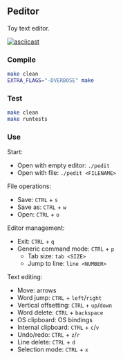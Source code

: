 Peditor
-------

Toy text editor.

[![asciicast](https://asciinema.org/a/LP3tSFwa2FxruDQ7nQ33PCw6F.svg)](https://asciinema.org/a/LP3tSFwa2FxruDQ7nQ33PCw6F)


### Compile

```bash
make clean
EXTRA_FLAGS="-DVERBOSE" make
```

### Test

```bash
make clean
make runtests
```

### Use

Start:

- Open with empty editor: `./pedit`
- Open with file: `./pedit <FILENAME>`

File operations:

- Save: `CTRL` + `s`
- Save as: `CTRL` + `w`
- Open: `CTRL` + `o`

Editor management:

- Exit: `CTRL` + `q`
- Generic command mode: `CTRL` + `p`
    - Tab size: `tab <SIZE>`
    - Jump to line: `line <NUMBER>`

Text editing:

- Move: arrows
- Word jump: `CTRL` + `left`/`right`
- Vertical offsetting: `CTRL` + `up`/`down`
- Word delete: `CTRL` + `backspace`
- OS clipboard: OS bindings
- Internal clipboard: `CTRL` + `c`/`v`
- Undo/redo: `CTRL` + `z`/`r`
- Line delete: `CTRL` + `d`
- Selection mode: `CTRL` + `x`
